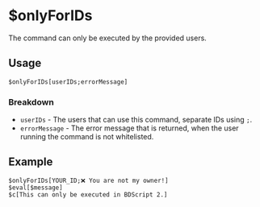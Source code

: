 # $onlyForIDs
The command can only be executed by the provided users.

## Usage
```
$onlyForIDs[userIDs;errorMessage]
```

### Breakdown
- `userIDs` - The users that can use this command, separate IDs using `;`.
- `errorMessage` - The error message that is returned, when the user running the command is not whitelisted.

## Example
```
$onlyForIDs[YOUR_ID;❌ You are not my owner!]
$eval[$message]
$c[This can only be executed in BDScript 2.]
```
